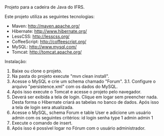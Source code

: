 Projeto para a cadeira de Java do IFRS.

Este projeto utiliza as seguintes tecnologias:

- Maven: http://maven.apache.org/
- Hibernate: http://www.hibernate.org/
- LessCSS: http://lesscss.org/
- CoffeeScript: http://coffeescript.org/
- MySQL: http://www.mysql.com/
- Tomcat: http://tomcat.apache.org/

Instalação:

1. Baixe ou clone o projeto.
2. Na pasta do projeto execute "mvn clean install".
3. Acesse o MySQL e crie um schema chamado "Forum".
3.1. Configure o arquivo "persistence.xml" com os dados do MySQL.
4. Após isso execute o Tomcat e acesse o projeto pelo navegador.
5. Deverá ser exibida a tela de login. Clique em logar sem preencher nada. Desta forma o Hibernate criará as tabelas no banco de dados. Após isso a tela de login sera atualizada.
6. Acesse o MySQL, schema Forum e table User e adicione um usuário admin com os seguintes critérios:
	id	login	senha	type
	1	admin	admin	1
7. Execute o comando de insert.
8. Após isso é possível logar no Fórum com o usuário administrador.
